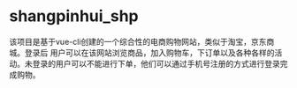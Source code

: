 # shangpinhui_shp
该项目是基于vue-cli创建的一个综合性的电商购物网站，类似于淘宝，京东商城。登录后 用户可以在该网站浏览商品，加入购物车，下订单以及各种各样的活动。未登录的用户可以不能进行下单，他们可以通过手机号注册的方式进行登录完成购物。
